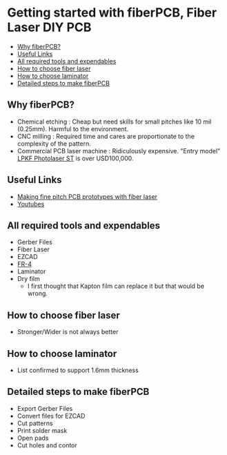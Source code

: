 # Getting started with fiberPCB, Fiber Laser DIY PCB

- [Why fiberPCB?](#why-fiberPCB?)
- [Useful Links](#useful-links)
- [All required tools and expendables](#all-required-tools-and-expendables)
- [How to choose fiber laser](#how-to-choose-fiber-laser)
- [How to choose laminator](#how-to-choose-laminator)
- [Detailed steps to make fiberPCB](#detailed-steps-to-make-fiberPCB)

## Why fiberPCB?
* Chemical etching : Cheap but need skills for small pitches like 10 mil (0.25mm). Harmful to the environment.
* CNC milling : Required time and cares are proportionate to the complexity of the pattern.
* Commercial PCB laser machine : Ridiculously expensive. "Entry model" [LPKF Photolaser ST](https://www.youtube.com/watch?v=WMgXvRwbaLw) is over USD100,000.
  
## Useful Links
* [Making fine pitch PCB prototypes with fiber laser](https://www.kurokesu.com/main/2021/01/07/making-fine-pitch-pcb-prototypes-with-fiber-laser/?fbclid=IwAR3_8MipkpVS9d9DjpUQ1I7AqjXdvbW7uQoy86yiT56GoPLZ7w0Zegjyjy0)
* [Youtubes](https://www.youtube.com/playlist?list=PLIcr1mnww28Doh5sBvfblVOn0Wxk1qtYr)
 
## All required tools and expendables
* Gerber Files
* Fiber Laser
* EZCAD
* [FR-4](https://en.wikipedia.org/wiki/FR-4)
* Laminator
* Dry film
  * I first thought that Kapton film can replace it but that would be wrong.
 
## How to choose fiber laser
 * Stronger/Wider is not always better

## How to choose laminator
 * List confirmed to support 1.6mm thickness

## Detailed steps to make fiberPCB
 * Export Gerber Files
 * Convert files for EZCAD
 * Cut patterns
 * Print solder mask
 * Open pads
 * Cut holes and contor



